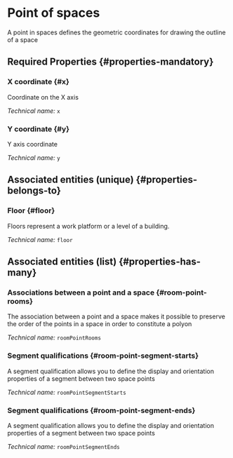 # Point of spaces
<!--- THIS FILE IS GENERATED PLEASE DO NOT EDIT IT DIRECTLY --->

A point in spaces defines the geometric coordinates for drawing the outline of a space

<OH code="roomPoint"/>




## Required Properties {#properties-mandatory}
    
### X coordinate {#x}

Coordinate on the X axis

*Technical name:* ```x```
<PH code="roomPoint:x"/>

### Y coordinate {#y}

Y axis coordinate

*Technical name:* ```y```
<PH code="roomPoint:y"/>

    



## Associated entities (unique) {#properties-belongs-to}

### Floor {#floor}

Floors represent a work platform or a level of a building.

*Technical name:* ```floor```
<PH code="roomPoint:floor"/>


## Associated entities (list) {#properties-has-many}

### Associations between a point and a space {#room-point-rooms}

The association between a point and a space makes it possible to preserve the order of the points in a space in order to constitute a polyon

*Technical name:* ```roomPointRooms```
<PH code="roomPoint:roomPointRooms"/>

### Segment qualifications {#room-point-segment-starts}

A segment qualification allows you to define the display and orientation properties of a segment between two space points

*Technical name:* ```roomPointSegmentStarts```
<PH code="roomPoint:roomPointSegmentStarts"/>

### Segment qualifications {#room-point-segment-ends}

A segment qualification allows you to define the display and orientation properties of a segment between two space points

*Technical name:* ```roomPointSegmentEnds```
<PH code="roomPoint:roomPointSegmentEnds"/>




